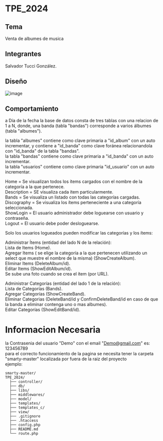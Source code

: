 # TPE_2024

## Tema
Venta de albumes de musica
## Integrantes
Salvador Tucci González.

## Diseño
![image](https://github.com/user-attachments/assets/08552594-4442-4db5-b627-84774fa7a280)

## Comportamiento
a Día de la fecha la base de datos consta de tres tablas con una relacion de 1 a N, donde, una banda (tabla "bandas") corresponde a varios álbumes (tabla "albumes").

la tabla "albumes" contiene como clave primaria a "id_album" con un auto incrementar, y contiene a "id_banda" como clave foránea relacionandola con "id_banda" de la tabla "bandas".  
la tabla "bandas" contiene como clave primaria a "id_banda" con un auto incrementar.  
la tabla "usuarios" contiene como clave primaria "id_usuario" con un auto incrementar.  
  

Home = Se visualizan todos los ítems cargados con el nombre de la categoría a la que pertenece.  
Description = SE visualiza cada ítem particularmente.  
Bands =  Se visualiza un listado con todas las categorías cargadas.  
Discography =  Se visualiza los ítems perteneciente a una categoría seleccionada.  
ShowLogin = El usuario administrador debe loguearse con usuario y contraseña.  
Logout = El usuario debe poder desloguearse.  

Solo los usuarios logueados pueden modificar las categorías y los ítems: 

Administrar Ítems (entidad del lado N de la relación):  
Lista de Items (Home).  
Agregar Items ( se elige la categoría a la que pertenecen utilizando un select que muestre el nombre de la misma) (ShowCreateAlbum).  
Eliminar Items (DeleteAlbum/id).  
Editar Items (ShowEditAlbum/id).  
Se sube una foto cuando se crea el ítem (por URL).

Administrar Categorías (entidad del lado 1 de la relación):  
Lista de Categorías (Bands).  
Agregar Categorías (ShowCreateBand).  
Eliminar Categorias (DeleteBand/id y ConfirmDeleteBand/id en caso de que la banda a eliminar contenga uno o mas albumes).  
Editar Categorías (ShowEditBand/id).  


# Informacion Necesaria
la Contrasenia del usuario "Demo" con el email "Demo@gmail.com" es: 123456789  
para el correcto funcionamiento de la pagina se necesita tener la carpeta "smarty-master" localizada por fuera de la raiz del proyecto  
ejemplo:
```plaintext
smarty-master/
TPE_2024/
  ├── controller/
  ├── db/
  ├── libs/
  ├── middlewares/
  ├── model/
  ├── templates/
  ├── templates_c/
  ├── view/
  ├── .gitignore
  ├── .htaccess
  ├── config.php
  ├── README.md
  └── route.php
```
